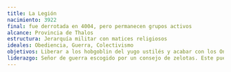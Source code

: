 ```yaml
---
title: La Legión
nacimiento: 3922
final: fue derrotada en 4004, pero permanecen grupos activos
alcance: Provincia de Thalos
estructura: Jerarquía militar con matices religiosos
ideales: Obediencia, Guerra, Colectivismo
objetivos: Liberar a los hobgoblin del yugo ustilés y acabar con los Oni
liderazgo: Señor de guerra escogido por un consejo de zelotas. Este puesto fue ocupado por Kruge entre 3991 y 4004.
---
```


